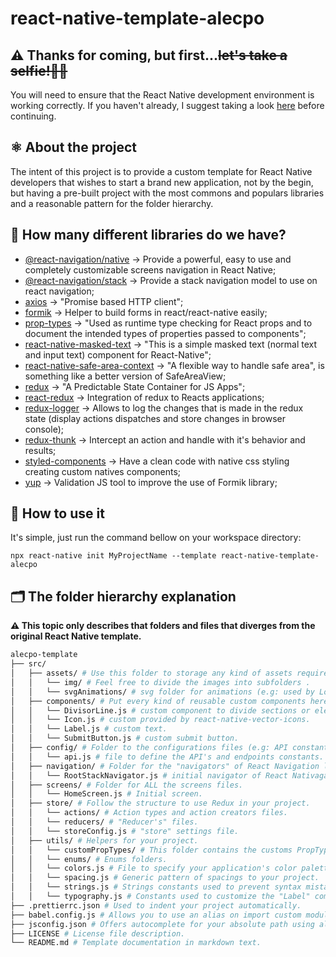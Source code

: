 
# react-native-template-alecpo

## ⚠️ Thanks for coming, but first...~~let's take a selfie!🤳🏻~~
You will need to ensure that the React Native development environment is working correctly. If you haven't already, I suggest taking a look [here](https://reactnative.dev/docs/environment-setup) before continuing.

## ⚛️ About the project 
The intent of this project is to provide a custom template for React Native developers that wishes to start a brand new application, not by the begin, but having a pre-built project with the most commons and populars libraries and a reasonable pattern for the folder hierarchy.

## 🤔 How many different libraries do we have?

 - [@react-navigation/native](https://reactnavigation.org/docs/getting-started) → Provide a powerful, easy to use and completely customizable screens navigation in React Native;
 - [@react-navigation/stack](https://reactnavigation.org/docs/stack-navigator) → Provide a stack navigation model to use on react navigation;
 - [axios](https://github.com/axios/axios) → "Promise based HTTP client";
 - [formik](https://jaredpalmer.com/formik/docs/guides/react-native) → Helper to build forms in react/react-native easily;
 - [prop-types](https://www.npmjs.com/package/prop-types) → "Used as runtime type checking for React props and to document the intended types of properties passed to components";
 - [react-native-masked-text](https://github.com/benhurott/react-native-masked-text) → "This is a simple masked text (normal text and input text) component for React-Native";
 - [react-native-safe-area-context](https://github.com/th3rdwave/react-native-safe-area-context) → "A flexible way to handle safe area", is something like a better version of SafeAreaView;
 - [redux](https://redux.js.org/) →  "A Predictable State Container for JS Apps";
 - [react-redux](https://redux.js.org/basics/usage-with-react) → Integration of redux to Reacts applications;
 - [redux-logger](https://github.com/LogRocket/redux-logger) → Allows to log the changes that is made in the redux state (display actions dispatches and store changes in browser console);
 - [redux-thunk](https://github.com/reduxjs/redux-thunk) → Intercept an action and handle with it's behavior and results;
 - [styled-components](https://styled-components.com/) → Have a clean code with native css styling creating custom natives components;
 - [yup](https://github.com/jquense/yup) → Validation JS tool to improve the use of Formik library;
 
 ## 🙏 How to use it
 It's simple, just run the command bellow on your workspace directory:

    npx react-native init MyProjectName --template react-native-template-alecpo

## 🗂 The folder hierarchy explanation

**⚠️ This topic only describes that folders and files that diverges from the original React Native template.**

 ```bash
alecpo-template
├── src/
│   ├── assets/ # Use this folder to storage any kind of assets required by your app.
│   │   └── img/ # Feel free to divide the images into subfolders .
│   │   └── svgAnimations/ # svg folder for animations (e.g: used by Lottie library)
│   ├── components/ # Put every kind of reusable custom components here.
│   │   └── DivisorLine.js # custom component to divide sections or elements in a list.
│   │   └── Icon.js # custom provided by react-native-vector-icons.
│   │   └── Label.js # custom text.
│   │   └── SubmitButton.js # custom submit button.
│   ├── config/ # Folder to the configurations files (e.g: API constants file, Reactotron, i18n, etc).
│   │   └── api.js # file to define the API's and endpoints constants.
│   ├── navigation/ # Folder for the "navigators" of React Navigation library. Use to structure the folder hierarchy. (Hint: Do this with advance planning).
│   │   └── RootStackNavigator.js # initial navigator of React Nativagation library.
│   ├── screens/ # Folder for ALL the screens files.
│   │   └── HomeScreen.js # Initial screen.
│   ├── store/ # Follow the structure to use Redux in your project.
│   │   └── actions/ # Action types and action creators files.
│   │   └── reducers/ # "Reducer's" files.
│   │   └── storeConfig.js # "store" settings file.
│   ├── utils/ # Helpers for your project.
│   │   └── customPropTypes/ # This folder contains the customs PropTypes that you probably will need.
│   │   └── enums/ # Enums folders.
│   │   └── colors.js # File to specify your application's color palette.
│   │   └── spacing.js # Generic pattern of spacings to your project.
│   │   └── strings.js # Strings constants used to prevent syntax mistakes and provide a scalable internationalization.
│   │   └── typography.js # Constants used to customize the "Label" component.
├── .prettierrc.json # Used to indent your project automatically.
├── babel.config.js # Allows you to use an alias on import custom modules or components (e.g: #/components/Label).
├── jsconfig.json # Offers autocomplete for your absolute path using alias (#/).
├── LICENSE # License file description.
└── README.md # Template documentation in markdown text.
```
